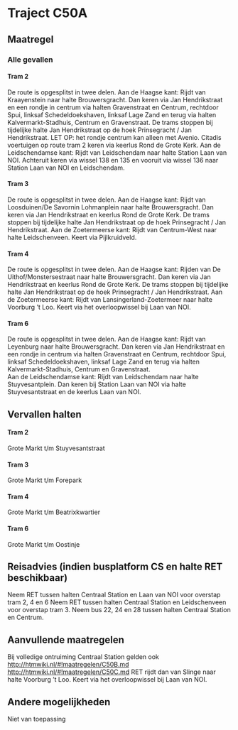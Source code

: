 # Traject C50A
## Maatregel
### Alle gevallen

#### Tram 2
De route is opgesplitst in twee delen.
Aan de Haagse kant: 
Rijdt van Kraayenstein naar halte Brouwersgracht.
Dan keren via Jan Hendrikstraat en een rondje in centrum via halten Gravenstraat en Centrum, rechtdoor Spui, linksaf Schedeldoekshaven, linksaf Lage Zand en terug via halten Kalvermarkt-Stadhuis, Centrum en Gravenstraat. 
De trams stoppen bij tijdelijke halte Jan Hendrikstraat op de hoek Prinsegracht / Jan Hendrikstraat. 
LET OP: het rondje centrum kan alleen met Avenio. Citadis voertuigen op route tram 2 keren via keerlus Rond de Grote Kerk.
Aan de Leidschendamse kant: 
Rijdt van Leidschendam naar halte Station Laan van NOI.
Achteruit keren via wissel 138 en 135 en vooruit via wissel 136 naar Station Laan van NOI en Leidschendam.

#### Tram 3
De route is opgesplitst in twee delen.
Aan de Haagse kant: 
Rijdt van Loosduinen/De Savornin Lohmanplein naar halte Brouwersgracht.
Dan keren via Jan Hendrikstraat en keerlus Rond de Grote Kerk.
De trams stoppen bij tijdelijke halte Jan Hendrikstraat op de hoek Prinsegracht / Jan Hendrikstraat.
Aan de Zoetermeerse kant: 
Rijdt van Centrum-West naar halte Leidschenveen.
Keert via Pijlkruidveld.

#### Tram 4
De route is opgesplitst in twee delen.
Aan de Haagse kant: 
Rijden van De Uithof/Monstersestraat naar halte Brouwersgracht.
Dan keren via Jan Hendrikstraat en keerlus Rond de Grote Kerk.
De trams stoppen bij tijdelijke halte Jan Hendrikstraat op de hoek Prinsegracht / Jan Hendrikstraat.
Aan de Zoetermeerse kant: 
Rijdt van Lansingerland-Zoetermeer naar halte Voorburg ’t Loo.
Keert via het overloopwissel bij Laan van NOI.

#### Tram 6
De route is opgesplitst in twee delen.
Aan de Haagse kant: 
Rijdt van Leyenburg naar halte Brouwersgracht.
Dan keren via Jan Hendrikstraat en een rondje in centrum via halten Gravenstraat en Centrum, rechtdoor Spui, linksaf Schedeldoekshaven, linksaf Lage Zand en terug via halten Kalvermarkt-Stadhuis, Centrum en Gravenstraat.  
Aan de Leidschendamse kant: 
Rijdt van Leidschendam naar halte Stuyvesantplein. 
Dan keren bij Station Laan van NOI via halte Stuyvesantstraat en de keerlus Laan van NOI.

## Vervallen halten
#### Tram 2
Grote Markt t/m Stuyvesantstraat
#### Tram 3
Grote Markt t/m Forepark
#### Tram 4
Grote Markt t/m Beatrixkwartier
#### Tram 6
Grote Markt t/m Oostinje

## Reisadvies (indien busplatform CS en halte RET beschikbaar)
Neem RET tussen halten Centraal Station en Laan van NOI voor overstap tram 2, 4 en 6 
Neem RET tussen halten Centraal Station en Leidschenveen voor overstap tram 3. Neem bus 22, 24 en 28 tussen halten Centraal Station en Centrum.

## Aanvullende maatregelen
Bij volledige ontruiming Centraal Station gelden ook 
http://htmwiki.nl/#!maatregelen/C50B.md
http://htmwiki.nl/#!maatregelen/C50C.md
RET rijdt dan van Slinge naar halte Voorburg ’t Loo.
Keert via het overloopwissel bij Laan van NOI.

## Andere mogelijkheden
Niet van toepassing
